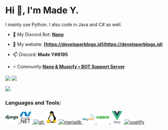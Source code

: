 <h1>Hi 👋, I'm Made Y.</h1>
I mainly use Python. I also code in Java and C# as well.

- 🔭 My Discord Bot: **[Nano](https://github.com/madeyoga/Nano-Bot)**

- 🌱 My website: **[https://developerblogs.id](https://developerblogs.id)**

- 📫 Discord: **Made Y#8195**

- ⚡ Community  **[Nano & Musicfy • BOT Support Server](https://discord.gg/Y8sB4ay)**

<p align="left">
  <img src="https://github-readme-stats.vercel.app/api?username=madeyoga&show_icons=true&theme=dark" width=400>
  <img src="https://github-readme-streak-stats.herokuapp.com?user=madeyoga&theme=dark" width=400>
</p>

<p align="left">
  <img src="https://github-readme-stats.vercel.app/api/top-langs/?username=madeyoga&layout=compact&langs_count=50&hide=jupyter%20notebook,css,html&show_icons=true&theme=dark">
</p>

<h3 align="left">Languages and Tools:</h3>
<p align="left">
  <a href="https://www.djangoproject.com/" target="_blank" rel="noreferrer"> <img src="https://raw.githubusercontent.com/github/explore/80688e429a7d4ef2fca1e82350fe8e3517d3494d/topics/django/django.png" alt="django" width="40" height="40"/> </a> 
  <a href="https://dotnet.microsoft.com/" target="_blank" rel="noreferrer"> <img src="https://raw.githubusercontent.com/devicons/devicon/master/icons/dot-net/dot-net-original-wordmark.svg" alt="dotnet" width="40" height="40"/> </a> 
  <a href="https://git-scm.com/" target="_blank" rel="noreferrer"> <img src="https://www.vectorlogo.zone/logos/git-scm/git-scm-icon.svg" alt="git" width="40" height="40"/> </a> 
  <a href="https://www.linux.org/" target="_blank" rel="noreferrer"> <img src="https://raw.githubusercontent.com/devicons/devicon/master/icons/linux/linux-original.svg" alt="linux" width="40" height="40"/> </a> 
  <a href="https://mariadb.org/" target="_blank" rel="noreferrer"> <img src="https://www.vectorlogo.zone/logos/mariadb/mariadb-icon.svg" alt="mariadb" width="40" height="40"/> </a> 
  <a href="https://www.mysql.com/" target="_blank" rel="noreferrer"> <img src="https://raw.githubusercontent.com/devicons/devicon/master/icons/mysql/mysql-original-wordmark.svg" alt="mysql" width="40" height="40"/> </a> 
  <a href="https://www.nginx.com" target="_blank" rel="noreferrer"> <img src="https://raw.githubusercontent.com/devicons/devicon/master/icons/nginx/nginx-original.svg" alt="nginx" width="40" height="40"/> </a> 
  <a href="https://vuejs.org/" target="_blank" rel="noreferrer"> <img src="https://raw.githubusercontent.com/devicons/devicon/master/icons/vuejs/vuejs-original-wordmark.svg" alt="vuejs" width="40" height="40"/> </a> 
  <a href="https://vuetifyjs.com/en/" target="_blank" rel="noreferrer"> <img src="https://bestofjs.org/logos/vuetify.svg" alt="vuetify" width="40" height="40"/> </a> </p>
